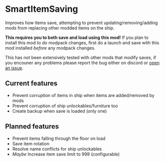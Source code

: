 # SmartItemSaving
Improves how items save, attempting to prevent updating/removing/adding mods from replacing other modded items on the ship.

**This requires you to both save and load using this mod!** If you plan to install this mod to do modpack changes, first do a launch and save with this mod installed *before* any modpack changes.

This has not been extensively tested with other mods that modify saves, if you encouner any problems please report the bug either on discord or [open an issue](https://github.com/SylviBlossom/LC-SmartItemSaving/issues/new).

## Current features
- Prevent corruption of items in ship when items are added/removed by mods
- Prevent corruption of ship unlockables/furniture too
- Create backup when save is loaded (only one)

## Planned features
- Prevent items falling through the floor on load
- Save item rotation
- Resolve name conflicts for ship unlockables
- *Maybe* Increase item save limit to 999 (configurable)